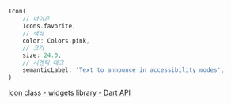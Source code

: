 ```dart
Icon(
	// 아이콘
	Icons.favorite,
	// 색상
	color: Colors.pink,
	// 크기
	size: 24.0,
	// 시멘틱 태그
	semanticLabel: 'Text to announce in accessibility modes',
)
```

[Icon class - widgets library - Dart API](https://api.flutter.dev/flutter/widgets/Icon-class.html)